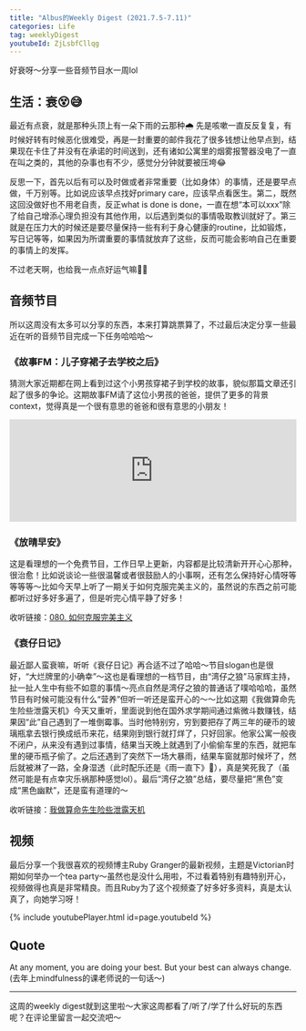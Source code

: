 ```yaml
---
title: "Albus的Weekly Digest (2021.7.5-7.11)"
categories: Life
tag: weeklyDigest
youtubeId: ZjLsbfCllqg
---
```

好衰呀～分享一些音频节目水一周lol

## 生活：衰😵😅
最近有点衰，就是那种头顶上有一朵下雨的云那种🌧️ 先是咳嗽一直反反复复，有时候好转有时候恶化很难受，再是一封重要的邮件我花了很多钱想让他早点到，结果现在卡住了并没有在承诺的时间送到，还有诸如公寓里的烟雾报警器没电了一直在叫之类的，其他的杂事也有不少，感觉分分钟就要被压垮😂

反思一下，首先以后有可以及时做或者非常重要（比如身体）的事情，还是要早点做，千万别等。比如说应该早点找好primary care，应该早点看医生。第二，既然这回没做好也不用老自责，反正what is done is done，一直在想“本可以xxx”除了给自己增添心理负担没有其他作用，以后遇到类似的事情吸取教训就好了。第三就是在压力大的时候还是要尽量保持一些有利于身心健康的routine，比如锻炼，写日记等等，如果因为所谓重要的事情就放弃了这些，反而可能会影响自己在重要的事情上的发挥。

不过老天啊，也给我一点点好运气嘛🥺🙏

## 音频节目
所以这周没有太多可以分享的东西，本来打算跳票算了，不过最后决定分享一些最近在听的音频节目完成一下任务哈哈哈～

### 《故事FM：儿子穿裙子去学校之后》
猜测大家近期都在网上看到过这个小男孩穿裙子到学校的故事，貌似那篇文章还引起了很多的争论。这期故事FM请了这位小男孩的爸爸，提供了更多的背景context，觉得真是一个很有意思的爸爸和很有意思的小朋友！

<iframe src="https://www.listennotes.com/podcasts/故事-fm/e521儿子穿裙子去学校之后-ba1ceo8tiAC/embed/" height="180px" width="100%" style="width: 1px; min-width: 100%;" frameborder="0" scrolling="no" loading="lazy"></iframe>

### 《放晴早安》
这是看理想的一个免费节目，工作日早上更新，内容都是比较清新开开心心那种，很治愈！比如说谈论一些很温馨或者很鼓励人的小事啊，还有怎么保持好心情呀等等等等～比如今天早上听了一期关于如何克服完美主义的，虽然说的东西之前可能都听过好多好多遍了，但是听完心情平静了好多！

收听链接：[080. 如何克服完美主义](https://shop.vistopia.com.cn/article?article_id=430294)

### 《衰仔日记》
最近鄙人蛮衰嘛，听听《衰仔日记》再合适不过了哈哈～节目slogan也是很好，“大烂牌里的小确幸”～这也是看理想的一档节目，由“湾仔之狼”马家辉主持，扯一扯人生中有些不如意的事情～亮点自然是湾仔之狼的普通话了噗哈哈哈，虽然节目有时候可能没有什么“营养”但听一听还是蛮开心的～～比如这期《我做算命先生险些泄露天机》今天又重听，里面说到他在国外求学期间通过紫微斗数赚钱，结果因“此”自己遇到了一堆倒霉事。当时他特别穷，穷到要把存了两三年的硬币的玻璃瓶拿去银行换成纸币来花，结果刚到银行就打烊了，只好回家。他家公寓一般夜不闭户，从来没有遇到过事情，结果当天晚上就遇到了小偷偷车里的东西，就把车里的硬币瓶子偷了。之后还遇到了突然下一场大暴雨，结果车窗就那时候坏了，然后就被淋了一路，全身湿透（此时配乐还是《雨一直下》🤣），真是笑死我了（虽然可能是有点幸灾乐祸那种感觉lol）。最后“湾仔之狼”总结，要尽量把“黑色”变成“黑色幽默”，还是蛮有道理的～

收听链接：[我做算命先生险些泄露天机](https://shop.vistopia.com.cn/article?article_id=421944)

## 视频
最后分享一个我很喜欢的视频博主Ruby Granger的最新视频，主题是Victorian时期如何举办一个tea party～虽然也是没什么用啦，不过看着特别有趣特别开心，视频做得也真是非常精良。而且Ruby为了这个视频查了好多好多资料，真是太认真了，向她学习呀！

{% include youtubePlayer.html id=page.youtubeId %}

## Quote
At any moment, you are doing your best. But your best can always change. (去年上mindfulness的课老师说的一句话～)

---
这周的weekly digest就到这里啦～大家这周都看了/听了/学了什么好玩的东西呢？在评论里留言一起交流吧～
